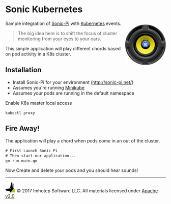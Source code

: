 # Sonic Kubernetes

<div align="right" style="float:right;margin-top:10px">
 <img src="assets/sonic_k8s.png" width="128px" height="auto"/>
</div>

Sample integration of [Sonic-Pi](http://sonic-pi.net/) with [Kubernetes](http://kubernetes.io) events.

> The big idea here is to shift the focus of cluster monitoring from your eyes to
your ears.


This simple application will play different chords based on pod activity in a K8s cluster.

## Installation

* Install Sonic-Pi for your environment (http://sonic-pi.net/)
* Assumes you're running [Minikube](https://kubernetes.io/docs/tasks/tools/install-minikube/)
* Assumes your pods are running in the default namespace

Enable K8s master local access

```shell
kubectl proxy
```

## Fire Away!

The application will play a chord when pods come in an out of the cluster.

```shell
# First Launch Sonic Pi
# Then start our application...
go run main.go
```

Now Create and delete your pods and you should hear sounds!

---
<img src="assets/imhoteplogo.png" width="32" height="auto"/> © 2017 Imhotep Software LLC.
All materials licensed under [Apache v2.0](http://www.apache.org/licenses/LICENSE-2.0)
